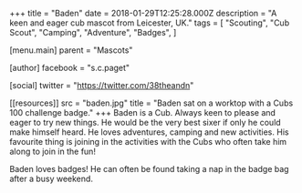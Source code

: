 +++
title = "Baden"
date = 2018-01-29T12:25:28.000Z
description = "A keen and eager cub mascot from Leicester, UK."
tags = [
  "Scouting",
  "Cub Scout",
  "Camping",
  "Adventure",
  "Badges",
]

[menu.main]
parent = "Mascots"

[author]
facebook = "s.c.paget"

[social]
twitter = "https://twitter.com/38theandn"

[[resources]]
src = "baden.jpg"
title = "Baden sat on a worktop with a Cubs 100 challenge badge."
+++
Baden is a Cub. Always keen to please and eager to try new things. He would be the very best sixer if only he could make himself heard. He loves adventures, camping and new activities. His favourite thing is joining in the activities with the Cubs who often take him along to join in the fun!

Baden loves badges! He can often be found taking a nap in the badge bag after a busy weekend.